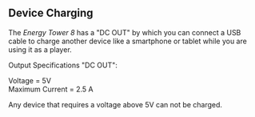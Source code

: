 ## Device Charging

The *Energy Tower 8* has a "DC OUT" by which you can connect a USB cable to charge another device like a smartphone or tablet while you are using it as a player.

Output Specifications "DC OUT": <br>

Voltage = 5V <br>
Maximum Current = 2.5 A

Any device that requires a voltage above 5V can not be charged.

